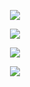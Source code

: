 <p align="center">
  <img src="../WORKFLOW/WORKFLOW.jepg">
</p>

<p align="center">
  <img src="../WORKFLOW/FILTER.jepg">
</p>

<p align="center">
  <img src="../WORKFLOW/BREAKPOINTS.jepg">
</p>

<p align="center">
  <img src="../WORKFLOW/SUMMARISE.jepg">
</p>
